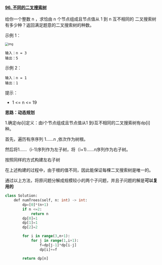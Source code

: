 #### [96. 不同的二叉搜索树](https://leetcode.cn/problems/unique-binary-search-trees/)

给你一个整数 n ，求恰由 n 个节点组成且节点值从 1 到 n 互不相同的 二叉搜索树 有多少种？返回满足题意的二叉搜索树的种数。

示例 1：

<img src="https://assets.leetcode.com/uploads/2021/01/18/uniquebstn3.jpg" alt="img" style="zoom: 67%;" />

```
输入：n = 3
输出：5
```

示例 2：

```
输入：n = 1
输出：1
```


提示：

- 1 <= n <= 19

**思路：动态规划**

1.确定dp[i]定义：由i个节点组成且节点值从1 到i互不相同的二叉搜索树有dp[i]种。

首先，遍历有序序列 1……n ,依次作为树根。

然后将1……（i-1)序列作为左子树，将（i+1)……n序列作为右子树。

按照同样的方式构建左右子树

在上述构建的过程中，由于根的值不同，因此能保证每棵二叉搜索树是唯一的。

通过以上方法，将原问题分解成规模较小的两个子问题，并且子问题的解是**可以复用的**

```sql
class Solution:
    def numTrees(self, n: int) -> int:
        dp=[0]*(n+1)
        if n <=2:
            return n
        dp[0]=1
        dp[1]=1
        dp[2]=2

        for i in range(3,n+1):
            for j in range(1,i+1):
                f=dp[j-1]*dp[i-j]
                dp[i]+=f

        return dp[n]
```

